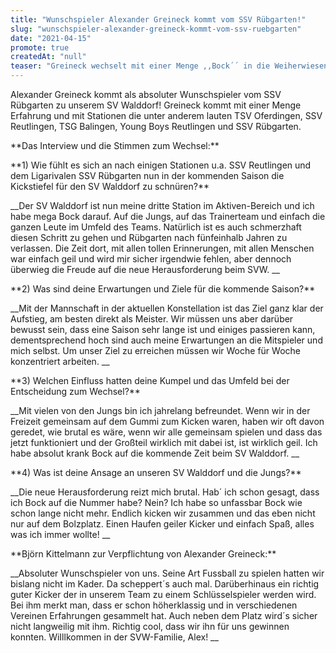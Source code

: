```yaml
---
title: "Wunschspieler Alexander Greineck kommt vom SSV Rübgarten!"
slug: "wunschspieler-alexander-greineck-kommt-vom-ssv-ruebgarten"
date: "2021-04-15"
promote: true
createdAt: "null"
teaser: "Greineck wechselt mit einer Menge ,,Bock´´ in die Weiherwiesen."
---
```

<p class="MsoNoSpacing">Alexander Greineck kommt als absoluter Wunschspieler vom SSV Rübgarten zu unserem SV Walddorf! Greineck kommt mit einer Menge Erfahrung und mit Stationen die unter anderem lauten TSV Oferdingen, SSV Reutlingen, TSG Balingen, Young Boys Reutlingen und SSV Rübgarten.


<p class="MsoNoSpacing"> 


<p class="MsoNoSpacing">**Das Interview und die Stimmen zum Wechsel:**


<p class="MsoNoSpacing"> 


<p class="MsoNoSpacing">**1) Wie fühlt es sich an nach einigen Stationen u.a. SSV Reutlingen und dem Ligarivalen SSV Rübgarten nun in der kommenden Saison die Kickstiefel für den SV Walddorf zu schnüren?**


<p class="MsoNoSpacing"> __Der SV Walddorf ist nun meine dritte Station im Aktiven-Bereich und ich habe mega Bock darauf. Auf die Jungs, auf das Trainerteam und einfach die ganzen Leute im Umfeld des Teams. Natürlich ist es auch schmerzhaft diesen Schritt zu gehen und Rübgarten nach fünfeinhalb Jahren zu verlassen. Die Zeit dort, mit allen tollen Erinnerungen, mit allen Menschen war einfach geil und wird mir sicher irgendwie fehlen, aber dennoch überwieg die Freude auf die neue Herausforderung beim SVW. __


<p class="MsoNoSpacing"> 


<p class="MsoNoSpacing">**2) Was sind deine Erwartungen und Ziele für die kommende Saison?**


<p class="MsoNoSpacing"> __Mit der Mannschaft in der aktuellen Konstellation ist das Ziel ganz klar der Aufstieg, am besten direkt als Meister. Wir müssen uns aber darüber bewusst sein, dass eine Saison sehr lange ist und einiges passieren kann, dementsprechend hoch sind auch meine Erwartungen an die Mitspieler und mich selbst. Um unser Ziel zu erreichen müssen wir Woche für Woche konzentriert arbeiten. __


<p class="MsoNoSpacing"> 


<p class="MsoNoSpacing">**3) Welchen Einfluss hatten deine Kumpel und das Umfeld bei der Entscheidung zum Wechsel?**


<p class="MsoNoSpacing"> __Mit vielen von den Jungs bin ich jahrelang befreundet. Wenn wir in der Freizeit gemeinsam auf dem Gummi zum Kicken waren, haben wir oft davon geredet, wie brutal es wäre, wenn wir alle gemeinsam spielen und dass das jetzt funktioniert und der Großteil wirklich mit dabei ist, ist wirklich geil. Ich habe absolut krank Bock auf die kommende Zeit beim SV Walddorf. __


<p class="MsoNoSpacing"> 


<p class="MsoNoSpacing">**4) Was ist deine Ansage an unseren SV Walddorf und die Jungs?**


<p class="MsoNoSpacing"> __Die neue Herausforderung reizt mich brutal. Hab´ ich schon gesagt, dass ich Bock auf die Nummer habe? Nein? Ich habe so unfassbar Bock wie schon lange nicht mehr. Endlich kicken wir zusammen und das eben nicht nur auf dem Bolzplatz. Einen Haufen geiler Kicker und einfach Spaß, alles was ich immer wollte! __


<p class="MsoNoSpacing"> 


<p class="MsoNoSpacing">**Björn Kittelmann zur Verpflichtung von Alexander Greineck:**


<p class="MsoNoSpacing"> __Absoluter Wunschspieler von uns. Seine Art Fussball zu spielen hatten wir bislang nicht im Kader. Da scheppert´s auch mal. Darüberhinaus ein richtig guter Kicker der in unserem Team zu einem Schlüsselspieler werden wird. Bei ihm merkt man, dass er schon höherklassig und in verschiedenen Vereinen Erfahrungen gesammelt hat. Auch neben dem Platz wird´s sicher nicht langweilig mit ihm. Richtig cool, dass wir ihn für uns gewinnen konnten. WiIllkommen in der SVW-Familie, Alex!  __


<p class="MsoNoSpacing"> 


<p class="MsoNoSpacing"> 
